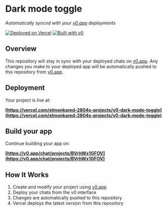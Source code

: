 # Dark mode toggle

*Automatically synced with your [v0.app](https://v0.app) deployments*

[![Deployed on Vercel](https://img.shields.io/badge/Deployed%20on-Vercel-black?style=for-the-badge&logo=vercel)](https://vercel.com/elmonkared-2804s-projects/v0-dark-mode-toggle)
[![Built with v0](https://img.shields.io/badge/Built%20with-v0.app-black?style=for-the-badge)](https://v0.app/chat/projects/BVrhWx1GFOV)

## Overview

This repository will stay in sync with your deployed chats on [v0.app](https://v0.app).
Any changes you make to your deployed app will be automatically pushed to this repository from [v0.app](https://v0.app).

## Deployment

Your project is live at:

**[https://vercel.com/elmonkared-2804s-projects/v0-dark-mode-toggle](https://vercel.com/elmonkared-2804s-projects/v0-dark-mode-toggle)**

## Build your app

Continue building your app on:

**[https://v0.app/chat/projects/BVrhWx1GFOV](https://v0.app/chat/projects/BVrhWx1GFOV)**

## How It Works

1. Create and modify your project using [v0.app](https://v0.app)
2. Deploy your chats from the v0 interface
3. Changes are automatically pushed to this repository
4. Vercel deploys the latest version from this repository
